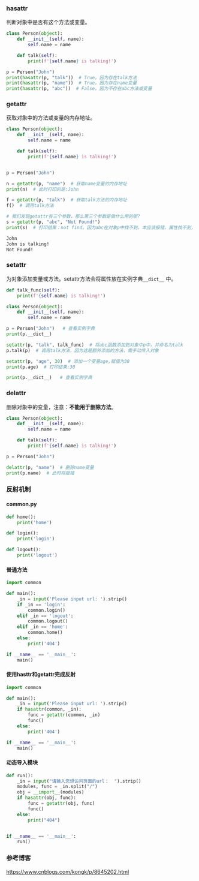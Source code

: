 ### hasattr

判断对象中是否有这个方法或变量。

```python
class Person(object):
    def __init__(self, name):
        self.name = name

    def talk(self):
        print(f'{self.name} is talking!')

p = Person("John")
print(hasattr(p, "talk"))  # True。因为存在talk方法
print(hasattr(p, "name"))  # True。因为存在name变量
print(hasattr(p, "abc"))  # False。因为不存在abc方法或变量
```

### getattr

获取对象中的方法或变量的内存地址。

```python
class Person(object):
    def __init__(self, name):
        self.name = name

    def talk(self):
        print(f'{self.name} is talking!')


p = Person("John")

n = getattr(p, "name")  # 获取name变量的内存地址
print(n)  # 此时打印的是:John

f = getattr(p, "talk")  # 获取talk方法的内存地址
f()  # 调用talk方法

# 我们发现getattr有三个参数，那么第三个参数是做什么用的呢?
s = getattr(p, "abc", "Not Found!")
print(s)  # 打印结果：not find。因为abc在对象p中找不到，本应该报错，属性找不到，但因为修改了找不到就输出not find
```
```css
John
John is talking!
Not Found!
```

### setattr

为对象添加变量或方法。setattr方法会将属性放在实例字典`__dict__` 中。

```python
def talk_func(self):
    print(f'{self.name} is talking!')

class Person(object):
    def __init__(self, name):
        self.name = name

p = Person("John")   # 查看实例字典
print(p.__dict__)

setattr(p, "talk", talk_func)  # 将abc函数添加到对象中p中，并命名为talk
p.talk(p)  # 调用talk方法，因为这是额外添加的方法，需手动传入对象

setattr(p, "age", 30)  # 添加一个变量age,赋值为30
print(p.age)  # 打印结果:30

print(p.__dict__)   # 查看实例字典
```

### delattr

删除对象中的变量，注意：**不能用于删除方法**。

```python
class Person(object):
    def __init__(self, name):
        self.name = name

    def talk(self):
        print(f'{self.name} is talking!')

p = Person("John")

delattr(p, "name")  # 删除name变量
print(p.name)  # 此时将报错
```

### 反射机制

#### common.py

```python
def home():
    print('home')

def login():
    print('login')

def logout():
    print('logout')
```

#### 普通方法

```python
import common

def main():
    _in = input('Please input url: ').strip()
    if _in == 'login':
        common.login()
    elif _in == 'logout':
        common.logout()
    elif _in == 'home':
        common.home()
    else:
        print('404')

if __name__ == '__main__':
    main()
```

#### 使用hasttr和getattr完成反射

```python
import common

def main():
    _in = input('Please input url: ').strip()
    if hasattr(common, _in):
        func = getattr(common, _in)
        func()
    else:
        print('404')

if __name__ == '__main__':
    main()
```

#### 动态导入模块

```python
def run():
    _in = input("请输入您想访问页面的url：  ").strip()
    modules, func = _in.split("/")
    obj = __import__(modules)
    if hasattr(obj, func):
        func = getattr(obj, func)
        func()
    else:
        print("404")


if __name__ == '__main__':
    run()
```

### 参考博客

https://www.cnblogs.com/kongk/p/8645202.html
